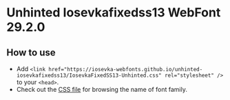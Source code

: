 # Unhinted Iosevkafixedss13 WebFont 29.2.0

## How to use

- Add `<link href="https://iosevka-webfonts.github.io/unhinted-iosevkafixedss13/IosevkaFixedSS13-Unhinted.css" rel="stylesheet" />` to your `<head>`.
- Check out the [CSS file](./IosevkaFixedSS13-Unhinted.css) for browsing the name of font family.
